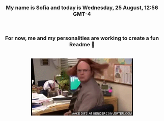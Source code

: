 


<div align="center">
<h3 >My name is Sofia and today is Wednesday, 25 August, 12:56 GMT-4</h3><br>
<h3 >For now, me and my personalities are working to create a fun Readme 👋
</h3><br>
<img src='img/dwight.gif' alt='working...'/>
</div>
